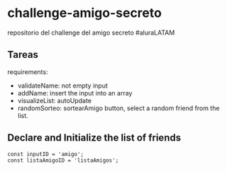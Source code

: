 # challenge-amigo-secreto
repositorio del challenge del amigo secreto #aluraLATAM

## Tareas

requirements:
 * validateName: not empty input
 * addName: insert the input into an array
 * visualizeList: autoUpdate
 * randomSorteo: sortearAmigo button, select a random friend from the list.

## Declare and Initialize the list of friends
```let friends = [];
const inputID = 'amigo';
const listaAmigoID = 'listaAmigos';
```